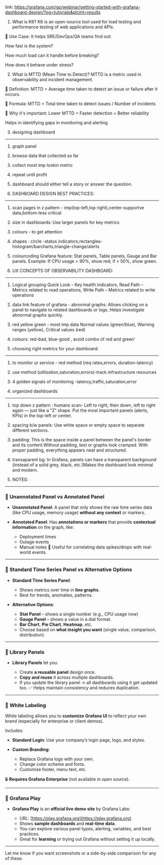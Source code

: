 link: https://grafana.com/go/webinar/getting-started-with-grafana-dashboard-design/?pg=tutorials&plcmt=results

1.  What is K6?
 K6 is an open-source tool used for load testing and performance testing of web applications and APIs.
    
🔹 Use Case:
It helps SRE/DevOps/QA teams find out:

How fast is the system?

How much load can it handle before  breaking?

How does it behave under stress?

2.  What is MTTD (Mean Time to Detect)?
MTTD is a metric used in observability and incident management.

🔹 Definition:
MTTD = Average time taken to detect an issue or failure after it occurs.

🔹 Formula:
MTTD = Total time taken to detect issues / Number of incidents

🔹 Why it's important:
Lower MTTD = Faster detection = Better reliability

Helps in identifying gaps in monitoring and alerting


3. designing dashboard
-------------------------
1.  graph panel
2. browse data that collected so far
3. collect most imp lookin metric
4. repeat until profit
5. dashboard should either tell a story or answer the question.



4. DASHBOARD DESIGN BEST PRACTICES:
-----------------------------------------
1. scan pages in z pattern - imp(top-left,top right),center-supportve data,bottom-less critical
2. size in dashboards: Use larger panels for key metrics
3. colours - to get attention 
4. shapes : circle -status indicators,rectangles-histogram/barcharts,triangle-change/alerts
5. colourcoding Grafana feature: Stat panels, Table panels, Gauge and Bar panels. Example: If CPU usage > 90%, show red; if < 50%, show green.


5. UX CONCEPTS OF OBSERVABILITY DASHBOARD:
-------------------------------------------
1. Logical grouping
       Quick Look – Key health indicators, Read Path – Metrics related to read operations, Write Path – Metrics related to write operations
   
2. data link feature of grafana - abnormal graphs:
              Allows clicking on a panel to navigate to related dashboards or logs.
              Helps investigate abnormal graphs quickly.

3. red  yellow green - most imp data
       Normal values (green/blue), Warning ranges (yellow), Critical values (red)

4. colours:  red-bad, blue-good , avoid combo of red and green'


6. choosing right metrics for your dashboard:
------------------------------------------------------
1. to monitor ur service - red method (req rates,errors, duration-latency)
2. use method (utilization,saturation,errors)-track infrastructure resources
3. 4 golden signals of monitoring -latency,traffic,saturation,error


7. organized dashboards
----------------------
1. top down z pattern : humans scan-  Left to right, then down, left to right again — just like a “Z” shape. Put the most important panels (alerts, KPIs) in the top-left or center.
2. spacing b/w panels: Use white space or empty space to separate different sections.
3. padding: This is the space inside a panel between the panel's border and its content.Without padding, text or graphs look cramped. With proper padding, everything appears neat and structured.
4. transaparent bg: In Grafana, panels can have a transparent background (instead of a solid grey, black, etc.)Makes the dashboard look minimal and modern.




8. NOTES:
---------------------------
### 🔹 **Unannotated Panel vs Annotated Panel**

* **Unannotated Panel**: A panel that only shows the raw time series data (like CPU usage, memory usage) **without any context** or markers.
* **Annotated Panel**: Has **annotations or markers** that provide **contextual information** on the graph, like:

  * Deployment times
  * Outage events
  * Manual notes
    📌 Useful for correlating data spikes/drops with real-world events.

---

### 🔹 **Standard Time Series Panel vs Alternative Options**

* **Standard Time Series Panel**:

  * Shows metrics over time in **line graphs**.
  * Best for trends, anomalies, patterns.
* **Alternative Options**:

  * **Stat Panel** – shows a single number (e.g., CPU usage now)
  * **Gauge Panel** – shows a value in a dial format.
  * **Bar Chart**, **Pie Chart**, **Heatmap**, etc.
  * Choose based on **what insight you want** (single value, comparison, distribution).

---

### 🔹 **Library Panels**

* **Library Panels** let you:

  * Create **a reusable panel** design once.
  * **Copy and reuse** it across multiple dashboards.
  * If you update the library panel → all dashboards using it get updated too.
    ✅ Helps maintain consistency and reduces duplication.

---

### 🔹 **White Labeling**

White labeling allows you to **customize Grafana UI** to reflect your own brand (especially for enterprise or client demos).

Includes:

* **Standard Login**: Use your company’s login page, logo, and styles.
* **Custom Branding**:

  * Replace Grafana logo with your own.
  * Change color scheme and fonts.
  * Customize footer, menu text, etc.

🔒 **Requires Grafana Enterprise** (not available in open source).

---

### 🔹 **Grafana Play**

* **Grafana Play** is an **official live demo site** by Grafana Labs:

  * URL: [https://play.grafana.org](https://play.grafana.org)
  * Shows **sample dashboards** and **real-time data**.
  * You can explore various panel types, alerting, variables, and best practices.
  * Great for **learning** or trying out Grafana without setting it up locally.

---

Let me know if you want screenshots or a side-by-side comparison for any of these.

